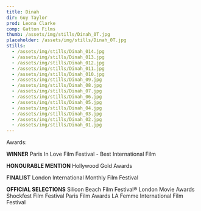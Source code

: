 ```yaml
---
title: Dinah
dir: Guy Taylor
prod: Leona Clarke
comp: Gatton Films
thumb: /assets/img/stills/Dinah_0T.jpg
placeholder: /assets/img/stills/Dinah_0T.jpg
stills:
  - /assets/img/stills/Dinah_014.jpg
  - /assets/img/stills/Dinah_013.jpg
  - /assets/img/stills/Dinah_012.jpg
  - /assets/img/stills/Dinah_011.jpg
  - /assets/img/stills/Dinah_010.jpg
  - /assets/img/stills/Dinah_09.jpg
  - /assets/img/stills/Dinah_08.jpg
  - /assets/img/stills/Dinah_07.jpg
  - /assets/img/stills/Dinah_06.jpg
  - /assets/img/stills/Dinah_05.jpg
  - /assets/img/stills/Dinah_04.jpg
  - /assets/img/stills/Dinah_03.jpg
  - /assets/img/stills/Dinah_02.jpg
  - /assets/img/stills/Dinah_01.jpg
---
```


Awards:

**WINNER**
Paris In Love Film Festival - Best International Film

**HONOURABLE MENTION**
Hollywood Gold Awards

**FINALIST**
London International Monthly Film Festival

**OFFICIAL SELECTIONS**
Silicon Beach Film Festival®
London Movie Awards
Shockfest Film Festival
Paris Film Awards
LA Femme International Film Festival

